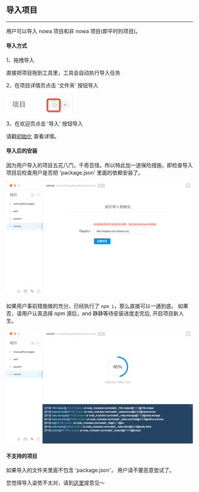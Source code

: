 ## 导入项目

---

用户可以导入 nowa 项目和非 nowa 项目(即平时的项目)。

#### 导入方式

1、拖拽导入

直接把项目拖到工具里，工具会自动执行导入任务

2、在项目详情页点击 '文件夹' 按钮导入

<img src="sc_create_0.png" width="180">
<!--插图 -->

3、在欢迎页点击 '导入' 按钮导入

请戳[初始化](https://nowa-webpack.github.io/nowa/chu_shi_hua.html) 查看详情。

#### 导入后的安装

因为用户导入的项目五花八门，千奇百怪。所以特此加一道保险措施，即检查导入项目后检查用户是否把 'package.json' 里面的依赖安装了。

<img src="sc_create_1.png" width="800">

如果用户事前措施做的充分，已经执行了 `npm i`，那么直接可以一通到底。
如果否，请用户认真选择 npm 源后，and 静静等待安装进度走完后, 开启项目新人生。

<img src="sc_create_2.png" width="800">
<!--插图 -->

#### 不支持的项目

如果导入的文件夹里面不包含 'package.json'， 用户请不要恶意尝试了。


您觉得导入姿势不太对，请到[这里](https://github.com/nowa-webpack/nowa-gui/issues/new)提意见～

